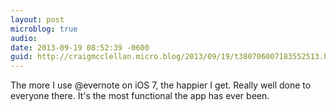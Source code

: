 ```yaml
---
layout: post
microblog: true
audio: 
date: 2013-09-19 08:52:39 -0600
guid: http://craigmcclellan.micro.blog/2013/09/19/t380706007183552513.html
---
```

The more I use @evernote on iOS 7, the happier I get. Really well done to everyone there. It's the most functional the app has ever been.
